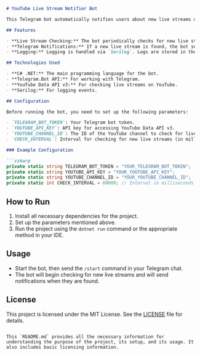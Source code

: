 
```markdown
# YouTube Live Stream Notifier Bot

This Telegram bot automatically notifies users about new live streams on a specified YouTube channel.

## Features

- **Live Stream Checking:** The bot periodically checks for new live streams on the specified YouTube channel.
- **Telegram Notifications:** If a new live stream is found, the bot sends a message in a Telegram chat with a link to the stream and a short description.
- **Logging:** Logging is handled via `Serilog`. Logs are stored in the `logs/log.txt` file.

## Technologies Used

- **C# .NET:** The main programming language for the bot.
- **Telegram.Bot API:** For working with Telegram.
- **YouTube Data API v3:** For checking live streams on YouTube.
- **Serilog:** For logging events.

## Configuration

Before running the bot, you need to set up the following parameters:

- `TELEGRAM_BOT_TOKEN`: Your Telegram bot token.
- `YOUTUBE_API_KEY`: API key for accessing YouTube Data API v3.
- `YOUTUBE_CHANNEL_ID`: The ID of the YouTube channel to check for live streams.
- `CHECK_INTERVAL`: Interval for checking for new live streams (in milliseconds).

### Example Configuration

```csharp
private static string TELEGRAM_BOT_TOKEN = "YOUR_TELEGRAM_BOT_TOKEN";
private static string YOUTUBE_API_KEY = "YOUR_YOUTUBE_API_KEY";
private static string YOUTUBE_CHANNEL_ID = "YOUR_YOUTUBE_CHANNEL_ID";
private static int CHECK_INTERVAL = 60000; // Interval in milliseconds
```

## How to Run

1. Install all necessary dependencies for the project.
2. Set up the parameters mentioned above.
3. Run the project using the `dotnet run` command or the appropriate method in your IDE.

## Usage

- Start the bot, then send the `/start` command in your Telegram chat.
- The bot will begin checking for new live streams and will send notifications when they are found.

## License

This project is licensed under the MIT License. See the [LICENSE](LICENSE) file for details.
```

This `README.md` provides all the necessary information for understanding the purpose of the project, its setup, and its usage. It also includes basic licensing information.
